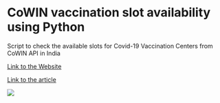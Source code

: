 # CoWIN vaccination slot availability using Python

Script to check the available slots for Covid-19 Vaccination Centers from CoWIN API in India

[Link to the Website](https://cowin-vaccination-appointment.herokuapp.com/)

[Link to the article](https://analyticsindiamag.com/data-scientist-creates-python-script-to-track-available-slots-for-covid-vaccinations/)

![](https://github.com/bhattbhavesh91/cowin-vaccination-slot-availability/blob/main/demo/demo_1.gif)

